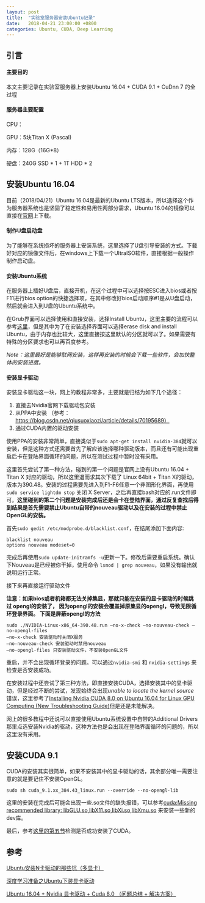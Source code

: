 ```yaml
---
layout: post
title:  "实验室服务器安装Ubuntu记录"
date:   2018-04-21 23:00:00 +0800
categories: Ubuntu, CUDA, Deep Learning
---
```


## 引言

#### 主要目的

本文主要记录在实验室服务器上安装Ubuntu 16.04 + CUDA 9.1 + CuDnn 7 的全过程

#### 服务器主要配置

CPU：

GPU：5块Titan X (Pascal)

内存：128G（16G*8）

硬盘：240G SSD * 1 + 1T HDD * 2

## 安装Ubuntu 16.04

目前（2018/04/21）Ubuntu 16.04是最新的Ubuntu LTS版本，所以选择这个作为服务器系统也是坚固了稳定性和易用性两部分需求，Ubuntu 16.04的镜像可以直接在[官网](http://releases.ubuntu.com/)上下载。

#### 制作U盘启动盘

为了能够在系统损坏的服务器上安装系统，这里选择了U盘引导安装的方式。下载好对应的镜像文件后，在windows上下载一个UltraISO软件，直接根据一般操作制作启动盘。

#### 安装Ubuntu系统

在服务器上插好U盘后，直接开机，在这个过程中可以选择按ESC进入bios或者按F11进行bios option的快捷选择项，在其中修改好bios启动顺序#1是从U盘启动，然后就会进入到U盘的Ubuntu系统中。

在Grub界面可以选择使用和直接安装，选择Install Ubuntu，这里主要的流程可以参考[这里](https://jingyan.baidu.com/article/3c48dd348bc005e10be358eb.html)，但是其中为了在安装选择界面可以选择erase disk and install Ubuntu，由于内存也比较大，这里直接按这里默认的分区就可以了。如果需要有特殊的分区要求也可以再百度参考。

*Note：这里最好是能够联网安装，这样再安装的时候会下载一些软件，会加快整体的安装进度。*

#### 安装显卡驱动

安装显卡驱动这一块，网上的教程非常多，主要就是归结为如下几个途径：

1.  直接去Nvidia官网下载驱动包安装
2. 从PPA中安装 （参考：https://blog.csdn.net/qiusuoxiaozi/article/details/70195689）
3. 通过CUDA内置的驱动安装

使用PPA的安装非常简单，直接类似于`sudo apt-get install nvidia-384`就可以安装，但是这种方式还需要首先了解应该选择哪种驱动版本，而且还有可能出现重启后卡在登陆界面循环的问题，所以在测试过程中暂时没有采用。

这里首先尝试了第一种方法，碰到的第一个问题是官网上没有Ubuntu 16.04 + Titan X 对应的驱动，所以这里退而求其次下载了 Linux 64bit + Titan X的驱动，版本为390.48。安装的过程需要先进入到F1-F6任意一个非图形化界面，再使用`sudo service lightdm stop` 关闭 X Server，之后再直接bash对应的.run文件即可。**这里碰到的第二个问题是安装完成后还是会卡在登陆界面，通过反复查找后得到结果是首先需要禁止Ubuntu自带的nouveau驱动以及在安装的过程中禁止OpenGL的安装。**

首先`sudo gedit /etc/modprobe.d/blacklist.conf`，在结尾添加下面内容: 

```shell
blacklist nouveau 
options nouveau modeset=0
```

完成后再使用`sudo update-initramfs -u`更新一下。修改后需要重启系统。确认下Nouveau是已经被你干掉，使用命令 `lsmod | grep nouveau`，如果没有输出就说明运行正常。

接下来再直接运行驱动文件

**注意：如果bios或者机箱都无法关掉集显，那就只能在安装的显卡驱动的时候跳过 opengl的安装了， 因为opengl的安装会覆盖掉原集显的opengl，导致无限循环登录界面。 下面是屏蔽opengl的方法**

```shell
sudo ./NVIDIA-Linux-x86_64-390.48.run –no-x-check –no-nouveau-check –no-opengl-files 
–no-x-check 安装驱动时关闭X服务 
–no-nouveau-check 安装驱动时禁用nouveau 
–no-opengl-files 只安装驱动文件，不安装OpenGL文件
```

重启，并不会出现循环登录的问题。可以通过`nvidia-smi` 和 `nvidia-settings` 来检查是否安装成功。

在安装过程中还尝试了第三种方法，即直接安装CUDA，选择安装其中的显卡驱动，但是经过不断的尝试，发现始终会出现*unable to locate the kernel source*错误，这里参考了[Installing Nvidia CUDA 8.0 on Ubuntu 16.04 for Linux GPU Computing (New Troubleshooting Guide)](https://www.linkedin.com/pulse/installing-nvidia-cuda-80-ubuntu-1604-linux-gpu-new-victor)但是还是未能解决。

网上的很多教程中还说可以直接使用Ubuntu系统设置中自带的Additional Drivers那里点选安装Nvidia的驱动，这种方法也是会出现在登陆界面循环的问题的，所以这里没有采用。

## 安装CUDA 9.1

CUDA的安装其实很简单，如果不安装其中的显卡驱动的话，其余部分唯一需要注意的就是要记住不安装OpenGL。

`﻿sudo sh cuda_9.1.xx_384.43_linux.run --override --no-opengl-lib`

这里的安装在完成后可能会出现一些.so文件的缺失报错，可以参考[cuda:Missing recommended library: libGLU.so,libX11.so,libXi.so,libXmu.so](https://blog.csdn.net/10km/article/details/61915535) 来安装一些新的dev库。

最后，参考[这里的第五节](https://blog.csdn.net/u012235003/article/details/54575758)检测是否成功安装了CUDA。

## 参考

[Ubuntu安装N卡驱动的那些坑（多显卡）](https://blog.csdn.net/ZaoAnDiQiu/article/details/72983931)

[深度学习准备之Ubuntu下装显卡驱动](https://blog.csdn.net/jasonzhangoo/article/details/54866049)

[Ubuntu 16.04 + Nvidia 显卡驱动 + Cuda 8.0 （问题总结 + 解决方案）](https://blog.csdn.net/zafir_410/article/details/73188228?utm_source=itdadao&utm_medium=referral)

